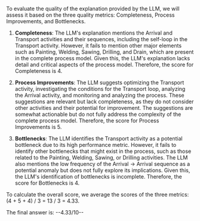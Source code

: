 To evaluate the quality of the explanation provided by the LLM, we will assess it based on the three quality metrics: Completeness, Process Improvements, and Bottlenecks.

1. **Completeness**: The LLM's explanation mentions the Arrival and Transport activities and their sequences, including the self-loop in the Transport activity. However, it fails to mention other major elements such as Painting, Welding, Sawing, Drilling, and Drain, which are present in the complete process model. Given this, the LLM's explanation lacks detail and critical aspects of the process model. Therefore, the score for Completeness is 4.

2. **Process Improvements**: The LLM suggests optimizing the Transport activity, investigating the conditions for the Transport loop, analyzing the Arrival activity, and monitoring and analyzing the process. These suggestions are relevant but lack completeness, as they do not consider other activities and their potential for improvement. The suggestions are somewhat actionable but do not fully address the complexity of the complete process model. Therefore, the score for Process Improvements is 5.

3. **Bottlenecks**: The LLM identifies the Transport activity as a potential bottleneck due to its high performance metric. However, it fails to identify other bottlenecks that might exist in the process, such as those related to the Painting, Welding, Sawing, or Drilling activities. The LLM also mentions the low frequency of the Arrival -> Arrival sequence as a potential anomaly but does not fully explore its implications. Given this, the LLM's identification of bottlenecks is incomplete. Therefore, the score for Bottlenecks is 4.

To calculate the overall score, we average the scores of the three metrics: (4 + 5 + 4) / 3 = 13 / 3 = 4.33.

The final answer is: --4.33/10--